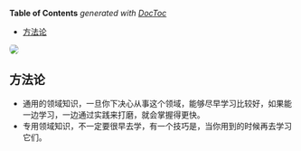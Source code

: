<!-- START doctoc generated TOC please keep comment here to allow auto update -->
<!-- DON'T EDIT THIS SECTION, INSTEAD RE-RUN doctoc TO UPDATE -->
**Table of Contents**  *generated with [DocToc](https://github.com/thlorenz/doctoc)*

- [方法论](#%E6%96%B9%E6%B3%95%E8%AE%BA)

<!-- END doctoc generated TOC please keep comment here to allow auto update -->

<img src="./img/luna.png" class="head-img" style="border-radius:50px 70px / 100px 120px">

<!-- <p class="head-msg">露娜様：好好学习，天天向上</p> -->

<!-- ### 露娜様：人生是一场开放式的 MMORGP，想要过得舒服，要么肝，要么氪。 -->

<!-- <p class="head-msg head-desc">归纳整理了蛮大一部分的学习笔记，很多方向都有，很多都浅尝辄止。</p> -->

## 方法论

- 通用的领域知识，一旦你下决心从事这个领域，能够尽早学习比较好，如果能一边学习，一边通过实践来打磨，就会掌握得更快。
- 专用领域知识，不一定要很早去学，有一个技巧是，当你用到的时候再去学习它们。
